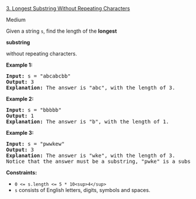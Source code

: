 [3. Longest Substring Without Repeating Characters](https://leetcode.com/problems/longest-substring-without-repeating-characters/)

Medium

Given a string `s`, find the length of the **longest**

**substring**

 without repeating characters.

**Example 1:**

<pre><strong>Input:</strong> s = "abcabcbb"
<strong>Output:</strong> 3
<strong>Explanation:</strong> The answer is "abc", with the length of 3.
</pre>

**Example 2:**

<pre><strong>Input:</strong> s = "bbbbb"
<strong>Output:</strong> 1
<strong>Explanation:</strong> The answer is "b", with the length of 1.
</pre>

**Example 3:**

<pre><strong>Input:</strong> s = "pwwkew"
<strong>Output:</strong> 3
<strong>Explanation:</strong> The answer is "wke", with the length of 3.
Notice that the answer must be a substring, "pwke" is a subsequence and not a substring.
</pre>

**Constraints:**

* `0 <= s.length <= 5 * 10<sup>4</sup>`
* `s` consists of English letters, digits, symbols and spaces.
